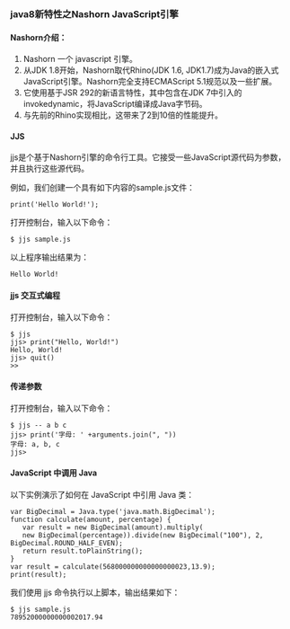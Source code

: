 ### java8新特性之Nashorn JavaScript引擎

#### Nashorn介绍：
1. Nashorn 一个 javascript 引擎。
2. 从JDK 1.8开始，Nashorn取代Rhino(JDK 1.6, JDK1.7)成为Java的嵌入式JavaScript引擎。Nashorn完全支持ECMAScript 5.1规范以及一些扩展。
3. 它使用基于JSR 292的新语言特性，其中包含在JDK 7中引入的 invokedynamic，将JavaScript编译成Java字节码。
4. 与先前的Rhino实现相比，这带来了2到10倍的性能提升。
#### JJS
jjs是个基于Nashorn引擎的命令行工具。它接受一些JavaScript源代码为参数，并且执行这些源代码。

例如，我们创建一个具有如下内容的sample.js文件：

    print('Hello World!');
打开控制台，输入以下命令：

    $ jjs sample.js    
以上程序输出结果为：

    Hello World!
#### jjs 交互式编程
打开控制台，输入以下命令：

    $ jjs
    jjs> print("Hello, World!")
    Hello, World!
    jjs> quit()
    >>
#### 传递参数
打开控制台，输入以下命令：

    $ jjs -- a b c
    jjs> print('字母: ' +arguments.join(", "))
    字母: a, b, c
    jjs> 
#### JavaScript 中调用 Java
以下实例演示了如何在 JavaScript 中引用 Java 类：

    var BigDecimal = Java.type('java.math.BigDecimal');
    function calculate(amount, percentage) {
       var result = new BigDecimal(amount).multiply(
       new BigDecimal(percentage)).divide(new BigDecimal("100"), 2, BigDecimal.ROUND_HALF_EVEN);
       return result.toPlainString();
    }
    var result = calculate(568000000000000000023,13.9);
    print(result);
我们使用 jjs 命令执行以上脚本，输出结果如下：

    $ jjs sample.js
    78952000000000002017.94
